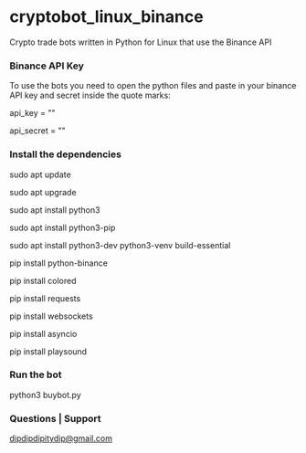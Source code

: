 # cryptobot_linux_binance
Crypto trade bots written in Python for Linux that use the Binance API 

### Binance API Key ###

To use the bots you need to open the python files and 
paste in your binance API key and secret inside the quote marks:

api_key = ""

api_secret = ""

### Install the dependencies ###

sudo apt update

sudo apt upgrade

sudo apt install python3

sudo apt install python3-pip

sudo apt install python3-dev python3-venv build-essential

pip install python-binance

pip install colored

pip install requests

pip install websockets

pip install asyncio

pip install playsound 


### Run the bot ###

python3 buybot.py

### Questions | Support ###

dipdipdipitydip@gmail.com
